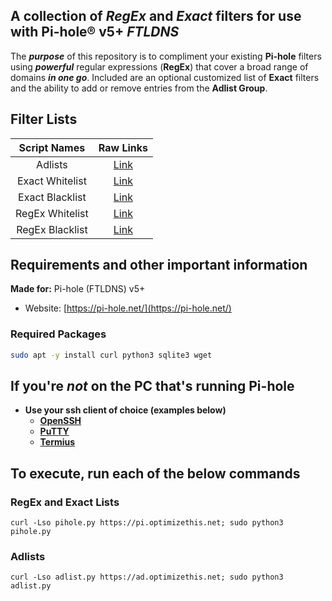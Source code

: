 ## A collection of *RegEx* and *Exact* filters for use with Pi-hole® v5+ *FTLDNS*

The ***purpose*** of this repository is to compliment your existing **Pi-hole** filters using ***powerful*** regular expressions (**RegEx**) that cover a broad range of domains ***in one go***. Included are an optional customized list of **Exact** filters and the ability to add or remove entries from the **Adlist Group**.

## Filter Lists

| Script Names | Raw Links |
| :----: | :----: |
| Adlists | [Link](https://raw.githubusercontent.com/slyfox1186/pihole-regex/main/domains/adlists.txt) |
| Exact Whitelist | [Link](https://raw.githubusercontent.com/slyfox1186/pihole-regex/main/domains/exact-whitelist.sql) |
| Exact Blacklist | [Link](https://raw.githubusercontent.com/slyfox1186/pihole-regex/main/domains/exact-blacklist.sql) |
| RegEx Whitelist | [Link](https://raw.githubusercontent.com/slyfox1186/pihole-regex/main/domains/regex-whitelist.sql) |
| RegEx Blacklist | [Link](https://raw.githubusercontent.com/slyfox1186/pihole-regex/main/domains/regex-blacklist.sql) |

## Requirements and other important information
**Made for:** Pi-hole (FTLDNS) v5+
  - Website: [https://pi-hole.net/](https://pi-hole.net/)

### Required Packages
```bash
sudo apt -y install curl python3 sqlite3 wget
```

## If you're *not* on the PC that's running Pi-hole
* **Use your ssh client of choice (examples below)**
  - **[OpenSSH](https://www.openssh.com/)**
  - **[PuTTY](https://www.putty.org/)**
  - **[Termius](https://termius.com/)**

## To execute, run each of the below commands

### RegEx and Exact Lists
```
curl -Lso pihole.py https://pi.optimizethis.net; sudo python3 pihole.py
```
### Adlists
```
curl -Lso adlist.py https://ad.optimizethis.net; sudo python3 adlist.py
```
